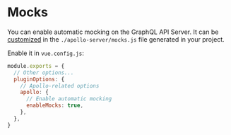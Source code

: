 # Mocks

You can enable automatic mocking on the GraphQL API Server. It can be [customized](https://www.apollographql.com/docs/graphql-tools/mocking.html#Customizing-mocks) in the `./apollo-server/mocks.js` file generated in your project.

Enable it in `vue.config.js`:

``` js
module.exports = {
  // Other options...
  pluginOptions: {
    // Apollo-related options
    apollo: {
      // Enable automatic mocking
      enableMocks: true,
    },
  },
}
```
